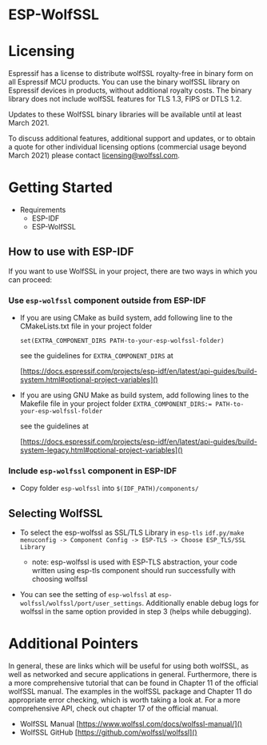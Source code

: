 ESP-WolfSSL
===========

# Licensing

Espressif has a license to distribute wolfSSL royalty-free in binary form on all Espressif MCU products.
You can use the binary wolfSSL library on Espressif devices in products, without additional royalty costs.
The binary library does not include wolfSSL features for TLS 1.3, FIPS or DTLS 1.2.

Updates to these WolfSSL binary libraries will be available until at least March 2021.

To discuss additional features, additional support and updates, or to obtain a quote for other individual licensing options (commercial usage beyond March 2021) please contact licensing@wolfssl.com.

# Getting Started

- Requirements
	- ESP-IDF
	- ESP-WolfSSL

## How to use with ESP-IDF

If you want to use WolfSSL in your project, there are two ways in which you can proceed:

### Use `esp-wolfssl` component outside from ESP-IDF

- If you are using CMake as build system, add following line to the CMakeLists.txt file in your project folder

	`set(EXTRA_COMPONENT_DIRS PATH-to-your-esp-wolfssl-folder)`

	see the guidelines for `EXTRA_COMPONENT_DIRS` at

	[https://docs.espressif.com/projects/esp-idf/en/latest/api-guides/build-system.html#optional-project-variables]()
- If you are using GNU Make as build system, add following lines to the Makefile file in your project folder
	`EXTRA_COMPONENT_DIRS:= PATH-to-your-esp-wolfssl-folder`

	see the guidelines at

    [https://docs.espressif.com/projects/esp-idf/en/latest/api-guides/build-system-legacy.html#optional-project-variables]()

### Include `esp-wolfssl` component in ESP-IDF

- Copy folder `esp-wolfssl` into `$(IDF_PATH)/components/`

## Selecting WolfSSL

- To select the esp-wolfssl as SSL/TLS Library in `esp-tls`
	`idf.py/make menuconfig -> Component Config -> ESP-TLS -> Choose ESP_TLS/SSL Library`
	- note: esp-wolfssl is used with ESP-TLS abstraction, your code written using esp-tls component should run successfully with choosing wolfssl

- You can see the setting of `esp-wolfssl` at `esp-wolfssl/wolfssl/port/user_settings`. Additionally enable debug logs for wolfssl in the same option provided in step 3 (helps while debugging).

# Additional Pointers

In general, these are links which will be useful for using both wolfSSL, as well as networked and secure applications in general. Furthermore, there is a more comprehensive tutorial that can be found in Chapter 11 of the official wolfSSL manual. The examples in the wolfSSL package and Chapter 11 do appropriate error checking, which is worth taking a look at. For a more comprehensive API, check out chapter 17 of the official manual.

- WolfSSL Manual [https://www.wolfssl.com/docs/wolfssl-manual/]()
- WolfSSL GitHub
  [https://github.com/wolfssl/wolfssl]()
